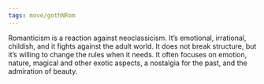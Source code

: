 ```yaml
---
tags: move/gothNRom 
---
```


Romanticism is a reaction against neoclassicism. It’s emotional, irrational, childish, and it fights against the adult world. It does not break structure, but it’s willing to change the rules when it needs. It often focuses on emotion, nature, magical and other exotic aspects, a nostalgia for the past, and the admiration of beauty.